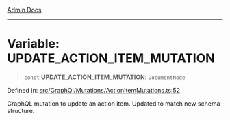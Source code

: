 [Admin Docs](/)

---

# Variable: UPDATE_ACTION_ITEM_MUTATION

> `const` **UPDATE_ACTION_ITEM_MUTATION**: `DocumentNode`

Defined in: [src/GraphQl/Mutations/ActionItemMutations.ts:52](https://github.com/PalisadoesFoundation/talawa-admin/blob/main/src/GraphQl/Mutations/ActionItemMutations.ts#L52)

GraphQL mutation to update an action item.
Updated to match new schema structure.
